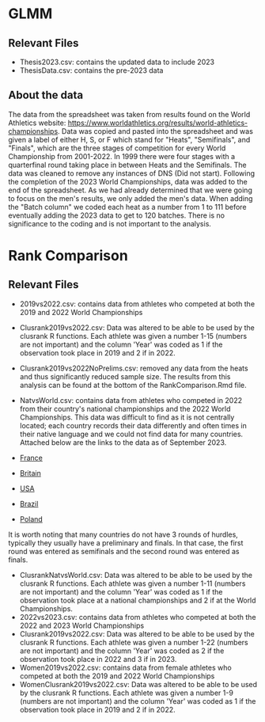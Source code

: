 # GLMM
## Relevant Files
+ Thesis2023.csv: contains the updated data to include 2023
+ ThesisData.csv: contains the pre-2023 data

## About the data
The data from the spreadsheet was taken from results found on the World Athletics
website: https://www.worldathletics.org/results/world-athletics-championships. 
Data was copied and pasted into the spreadsheet and was given a label of either 
H, S, or F which stand for "Heats", "Semifinals", and "Finals", which are the 
three stages of competition for every World Championship from 2001-2022.  In 
1999 there were four stages with a quarterfinal round taking place in between 
Heats and the Semifinals.  The data was cleaned to remove any instances of DNS 
(Did not start).  Following the completion of the 2023 World Championships, data
was added to the end of the spreadsheet.  As we had already determined that we
were going to focus on the men's results, we only added the men's data.  When
adding the "Batch column" we coded each heat as a number from 1 to 111 before
eventually adding the 2023 data to get to 120 batches.  There is no significance
to the coding and is not important to the analysis.

# Rank Comparison
## Relevant Files
+ 2019vs2022.csv: contains data from athletes who competed at both the 2019 and
2022 World Championships
+ Clusrank2019vs2022.csv: Data was altered to be able to be used by the clusrank
R functions.  Each athlete was given a number 1-15 (numbers are not important)
and the column 'Year' was coded as 1 if the observation took place in 2019 and 
2 if in 2022.
+ Clusrank2019vs2022NoPrelims.csv: removed any data from the heats and thus
significantly reduced sample size.  The results from this analysis can be found
at the bottom of the RankComparison.Rmd file.
+ NatvsWorld.csv: contains data from athletes who competed in 2022 from their
country's national championships and the 2022 World Championships.  This data was
difficult to find as it is not centrally located; each country records their data
differently and often times in their native language and we could not find data
for many countries.  Attached below are the links to the data as of September 2023.

+ [France](https://bases.athle.fr/asp.net/liste.aspx?frmbase=lives&frmmode=1&frmespace=0&frmcompetition=264985&frmepreuvem=110m+Haies+(106)+%2f+TCM&frmtour=7&frmserie=)
+ [Britain](https://www.watchathletics.com/page/3278/results-british-athletics-championships-2022)
+ [USA](https://www.flashresults.com/2022_Meets/Outdoor/06-23_USATF/116-1_compiled.htm)
+ [Brazil](https://cbat.org.br/novo/competicoes/trofeu_brasil/2022/resultados.php)
+ [Poland](https://mps.domtel-sport.pl/pdf/M110_3_r.pdf)

It is worth noting that many countries do not have 3 rounds of hurdles, typically
they usually have a preliminary and finals.  In that case, the first round was
entered as semifinals and the second round was entered as finals.

+ ClusrankNatvsWorld.csv: Data was altered to be able to be used by the clusrank
R functions.  Each athlete was given a number 1-11 (numbers are not important)
and the column 'Year' was coded as 1 if the observation took place at a national
championships and 2 if at the World Championships.
+ 2022vs2023.csv: contains data from athletes who competed at both the 2022 and
2023 World Championships
+ Clusrank2019vs2022.csv: Data was altered to be able to be used by the clusrank
R functions.  Each athlete was given a number 1-22 (numbers are not important)
and the column 'Year' was coded as 2 if the observation took place in 2022 and 
3 if in 2023.
+ Women2019vs2022.csv: contains data from female athletes who competed at both 
the 2019 and 2022 World Championships
+ WomenClusrank2019vs2022.csv: Data was altered to be able to be used by the 
clusrank R functions.  Each athlete was given a number 1-9 (numbers are not 
important) and the column 'Year' was coded as 1 if the observation took place in
2019 and 2 if in 2022.
